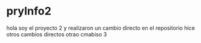 # pryInfo2


hola soy el proyecto 2 y realizaron un cambio directo en el repositorio
hice otros cambios directos
otrao cmabiso 3
